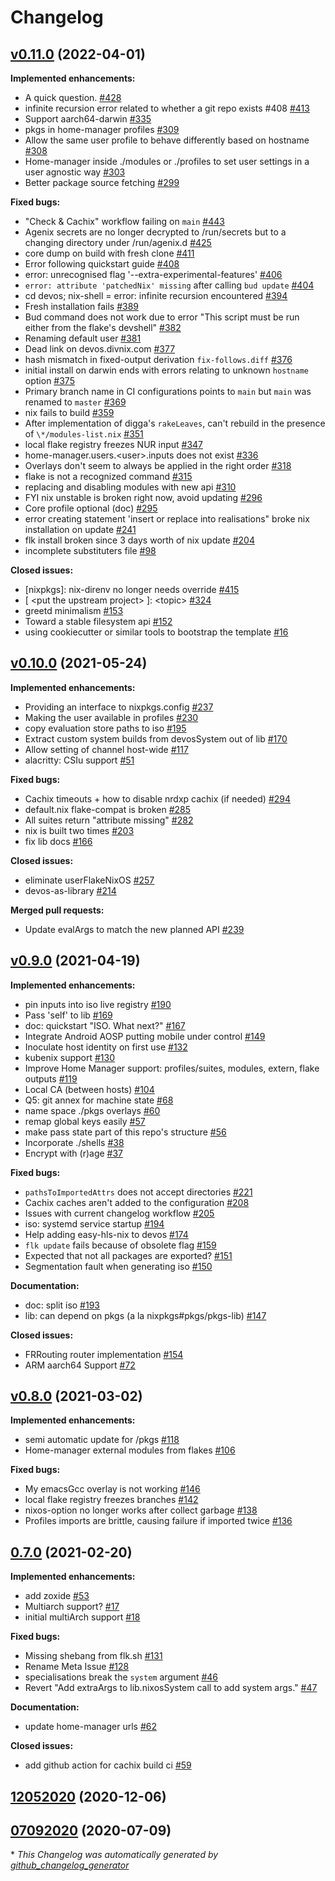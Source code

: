 # Changelog

## [v0.11.0](https://github.com/divnix/digga/tree/v0.11.0) (2022-04-01)

**Implemented enhancements:**

- A quick question. [\#428](https://github.com/divnix/digga/issues/428)
- infinite recursion error related to whether a git repo exists \#408 [\#413](https://github.com/divnix/digga/issues/413)
- Support aarch64-darwin [\#335](https://github.com/divnix/digga/issues/335)
- pkgs in home-manager profiles [\#309](https://github.com/divnix/digga/issues/309)
- Allow the same user profile to behave differently based on hostname [\#308](https://github.com/divnix/digga/issues/308)
- Home-manager inside ./modules or ./profiles to set user settings in a user agnostic way [\#303](https://github.com/divnix/digga/issues/303)
- Better package source fetching [\#299](https://github.com/divnix/digga/issues/299)

**Fixed bugs:**

- "Check & Cachix" workflow failing on `main` [\#443](https://github.com/divnix/digga/issues/443)
- Agenix secrets are no longer decrypted to /run/secrets but to a changing directory under /run/agenix.d [\#425](https://github.com/divnix/digga/issues/425)
- core dump on build with fresh clone [\#411](https://github.com/divnix/digga/issues/411)
- Error following quickstart guide [\#408](https://github.com/divnix/digga/issues/408)
- error: unrecognised flag '--extra-experimental-features' [\#406](https://github.com/divnix/digga/issues/406)
- `error: attribute 'patchedNix' missing` after calling `bud update` [\#404](https://github.com/divnix/digga/issues/404)
- cd devos; nix-shell = error: infinite recursion encountered [\#394](https://github.com/divnix/digga/issues/394)
- Fresh installation fails [\#389](https://github.com/divnix/digga/issues/389)
- Bud command does not work due to error "This script must be run either from the flake's devshell" [\#382](https://github.com/divnix/digga/issues/382)
- Renaming default user [\#381](https://github.com/divnix/digga/issues/381)
- Dead link on devos.divnix.com [\#377](https://github.com/divnix/digga/issues/377)
- hash mismatch in fixed-output derivation `fix-follows.diff` [\#376](https://github.com/divnix/digga/issues/376)
- initial install on darwin ends with errors relating to unknown `hostname` option [\#375](https://github.com/divnix/digga/issues/375)
- Primary branch name in CI configurations points to `main` but `main` was renamed to `master` [\#369](https://github.com/divnix/digga/issues/369)
- nix fails to build [\#359](https://github.com/divnix/digga/issues/359)
- After implementation of digga's `rakeLeaves`, can't rebuild in the presence of `\*/modules-list.nix` [\#351](https://github.com/divnix/digga/issues/351)
- local flake registry freezes NUR input [\#347](https://github.com/divnix/digga/issues/347)
- home-manager.users.\<user\>.inputs does not exist [\#336](https://github.com/divnix/digga/issues/336)
- Overlays don't seem to always be applied in the right order [\#318](https://github.com/divnix/digga/issues/318)
- flake is not a recognized command [\#315](https://github.com/divnix/digga/issues/315)
- replacing and disabling modules with new api [\#310](https://github.com/divnix/digga/issues/310)
- FYI nix unstable is broken right now, avoid updating [\#296](https://github.com/divnix/digga/issues/296)
- Core profile optional \(doc\) [\#295](https://github.com/divnix/digga/issues/295)
- error creating statement 'insert or replace into realisations" broke nix installation on update [\#241](https://github.com/divnix/digga/issues/241)
- flk install broken since 3 days worth of nix update [\#204](https://github.com/divnix/digga/issues/204)
- incomplete substituters file [\#98](https://github.com/divnix/digga/issues/98)

**Closed issues:**

- \[nixpkgs\]: nix-direnv no longer needs override [\#415](https://github.com/divnix/digga/issues/415)
- \[ \<put the upstream project\> \]: \<topic\> [\#324](https://github.com/divnix/digga/issues/324)
- greetd minimalism [\#153](https://github.com/divnix/digga/issues/153)
- Toward a stable filesystem api [\#152](https://github.com/divnix/digga/issues/152)
- using cookiecutter or similar tools to bootstrap the template [\#16](https://github.com/divnix/digga/issues/16)

## [v0.10.0](https://github.com/divnix/digga/tree/v0.10.0) (2021-05-24)

**Implemented enhancements:**

- Providing an interface to nixpkgs.config [\#237](https://github.com/divnix/digga/issues/237)
- Making the user available in profiles [\#230](https://github.com/divnix/digga/issues/230)
- copy evaluation store paths to iso [\#195](https://github.com/divnix/digga/issues/195)
- Extract custom system builds from devosSystem out of lib [\#170](https://github.com/divnix/digga/issues/170)
- Allow setting of channel host-wide [\#117](https://github.com/divnix/digga/issues/117)
- alacritty: CSIu support [\#51](https://github.com/divnix/digga/issues/51)

**Fixed bugs:**

- Cachix timeouts + how to disable nrdxp cachix \(if needed\) [\#294](https://github.com/divnix/digga/issues/294)
- default.nix flake-compat is broken [\#285](https://github.com/divnix/digga/issues/285)
- All suites return "attribute missing" [\#282](https://github.com/divnix/digga/issues/282)
- nix is built two times [\#203](https://github.com/divnix/digga/issues/203)
- fix lib docs [\#166](https://github.com/divnix/digga/issues/166)

**Closed issues:**

- eliminate userFlakeNixOS [\#257](https://github.com/divnix/digga/issues/257)
- devos-as-library [\#214](https://github.com/divnix/digga/issues/214)

**Merged pull requests:**

- Update evalArgs to match the new planned API [\#239](https://github.com/divnix/digga/pull/239)

## [v0.9.0](https://github.com/divnix/digga/tree/v0.9.0) (2021-04-19)

**Implemented enhancements:**

- pin inputs into iso live registry [\#190](https://github.com/divnix/digga/issues/190)
- Pass 'self' to lib [\#169](https://github.com/divnix/digga/issues/169)
- doc: quickstart "ISO. What next?" [\#167](https://github.com/divnix/digga/issues/167)
- Integrate Android AOSP putting mobile under control [\#149](https://github.com/divnix/digga/issues/149)
- Inoculate host identity on first use [\#132](https://github.com/divnix/digga/issues/132)
- kubenix support [\#130](https://github.com/divnix/digga/issues/130)
- Improve Home Manager support: profiles/suites, modules, extern, flake outputs [\#119](https://github.com/divnix/digga/issues/119)
- Local CA \(between hosts\) [\#104](https://github.com/divnix/digga/issues/104)
- Q5: git annex for machine state [\#68](https://github.com/divnix/digga/issues/68)
- name space ./pkgs overlays [\#60](https://github.com/divnix/digga/issues/60)
- remap global keys easily [\#57](https://github.com/divnix/digga/issues/57)
- make pass state part of this repo's structure [\#56](https://github.com/divnix/digga/issues/56)
- Incorporate ./shells [\#38](https://github.com/divnix/digga/issues/38)
- Encrypt with \(r\)age [\#37](https://github.com/divnix/digga/issues/37)

**Fixed bugs:**

- `pathsToImportedAttrs` does not accept directories [\#221](https://github.com/divnix/digga/issues/221)
- Cachix caches aren't added to the configuration [\#208](https://github.com/divnix/digga/issues/208)
- Issues with current changelog workflow [\#205](https://github.com/divnix/digga/issues/205)
- iso: systemd service startup [\#194](https://github.com/divnix/digga/issues/194)
- Help adding easy-hls-nix to devos [\#174](https://github.com/divnix/digga/issues/174)
- `flk update` fails because of obsolete flag [\#159](https://github.com/divnix/digga/issues/159)
- Expected that not all packages are exported? [\#151](https://github.com/divnix/digga/issues/151)
- Segmentation fault when generating iso [\#150](https://github.com/divnix/digga/issues/150)

**Documentation:**

- doc: split iso [\#193](https://github.com/divnix/digga/issues/193)
- lib: can depend on pkgs \(a la nixpkgs\#pkgs/pkgs-lib\) [\#147](https://github.com/divnix/digga/pull/147)

**Closed issues:**

- FRRouting router implementation [\#154](https://github.com/divnix/digga/issues/154)
- ARM aarch64 Support [\#72](https://github.com/divnix/digga/issues/72)

## [v0.8.0](https://github.com/divnix/digga/tree/v0.8.0) (2021-03-02)

**Implemented enhancements:**

- semi automatic update for /pkgs [\#118](https://github.com/divnix/digga/issues/118)
- Home-manager external modules from flakes [\#106](https://github.com/divnix/digga/issues/106)

**Fixed bugs:**

- My emacsGcc overlay is not working [\#146](https://github.com/divnix/digga/issues/146)
- local flake registry freezes branches [\#142](https://github.com/divnix/digga/issues/142)
- nixos-option no longer works after collect garbage [\#138](https://github.com/divnix/digga/issues/138)
- Profiles imports are brittle, causing failure if imported twice [\#136](https://github.com/divnix/digga/issues/136)

## [0.7.0](https://github.com/divnix/digga/tree/0.7.0) (2021-02-20)

**Implemented enhancements:**

- add zoxide [\#53](https://github.com/divnix/digga/issues/53)
- Multiarch support? [\#17](https://github.com/divnix/digga/issues/17)
- initial multiArch support [\#18](https://github.com/divnix/digga/pull/18)

**Fixed bugs:**

- Missing shebang from flk.sh [\#131](https://github.com/divnix/digga/issues/131)
- Rename Meta Issue [\#128](https://github.com/divnix/digga/issues/128)
- specialisations break the `system` argument [\#46](https://github.com/divnix/digga/issues/46)
- Revert "Add extraArgs to lib.nixosSystem call to add system args." [\#47](https://github.com/divnix/digga/pull/47)

**Documentation:**

- update home-manager urls [\#62](https://github.com/divnix/digga/pull/62)

**Closed issues:**

- add github action for cachix build ci [\#59](https://github.com/divnix/digga/issues/59)

## [12052020](https://github.com/divnix/digga/tree/12052020) (2020-12-06)

## [07092020](https://github.com/divnix/digga/tree/07092020) (2020-07-09)

\* _This Changelog was automatically generated by [github_changelog_generator](https://github.com/github-changelog-generator/github-changelog-generator)_
